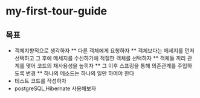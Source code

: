 # my-first-tour-guide

## 목표
* 객체지향적으로 생각하자
** 다른 객체에게 요청하자
** 객체보다는 메세지를 먼저 선택하고 그 후에 메세지를 수신하기에 적절한 객체를 선택하자
** 객체들 끼리 관계를 맺어 코드의 재사용성을 높히자
** 그 이후 스프링을 통해 의존관계를 주입하도록 변경
** 하나의 메소드는 하나의 일만 하여야 한다 
* 테스트 코드를 작성하자
* postgreSQL,Hibernate 사용해보자  
